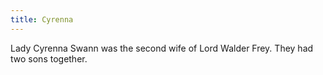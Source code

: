 ```yaml
---
title: Cyrenna
---
```


Lady Cyrenna Swann was the second wife of Lord Walder Frey. They had two sons together.


